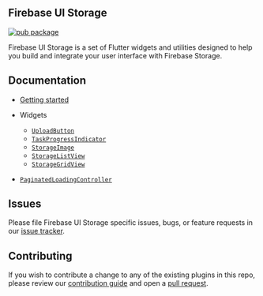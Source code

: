## Firebase UI Storage

[![pub package](https://img.shields.io/pub/v/firebase_ui_storage.svg)](https://pub.dev/packages/firebase_ui_storage)

Firebase UI Storage is a set of Flutter widgets and utilities designed to help you build and integrate your user interface with Firebase Storage.

## Documentation

- [Getting started](https://github.com/firebase/FirebaseUI-Flutter/tree/main/packages/firebase_ui_storage/doc/getting-started.md)
- Widgets

  - [`UploadButton`](https://github.com/firebase/FirebaseUI-Flutter/tree/main/packages/firebase_ui_storage/doc/upload-button.md)
  - [`TaskProgressIndicator`](https://github.com/firebase/FirebaseUI-Flutter/tree/main/packages/firebase_ui_storage/doc/task-progress-indicator.md)
  - [`StorageImage`](https://github.com/firebase/FirebaseUI-Flutter/tree/main/packages/firebase_ui_storage/doc/storage-image.md)
  - [`StorageListView`](https://github.com/firebase/FirebaseUI-Flutter/tree/main/packages/firebase_ui_storage/doc/list-view.md)
  - [`StorageGridView`](https://github.com/firebase/FirebaseUI-Flutter/tree/main/packages/firebase_ui_storage/doc/grid-view.md)

- [`PaginatedLoadingController`](https://github.com/firebase/FirebaseUI-Flutter/tree/main/packages/firebase_ui_storage/doc/paginated-loading-controller.md)

## Issues

Please file Firebase UI Storage specific issues, bugs, or feature requests in our [issue tracker].

## Contributing

If you wish to contribute a change to any of the existing plugins in this repo, please review our [contribution guide] and open a [pull request].

[issue tracker]: https://github.com/firebase/FirebaseUI-Flutter/issues/new/choose
[contribution guide]: https://github.com/firebase/FirebaseUI-Flutter/blob/main/docs/contributing.md
[pull request]: https://github.com/firebase/FirebaseUI-Flutter/pulls

